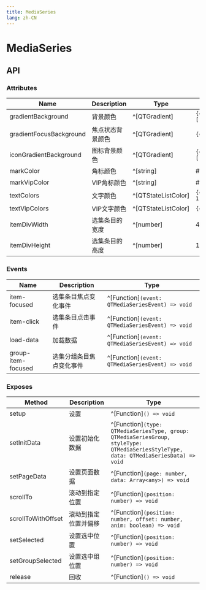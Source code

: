 ```yaml
---
title: MediaSeries
lang: zh-CN
---
```


# MediaSeries

## API

### Attributes

| Name                    | Description       | Type                  | Default              |
| ----------------------- | ----------------- | --------------------- | -------------------- |
| gradientBackground      | 背景颜色            | ^[QTGradient]        | `{colors:['#1AFFFFFF','#1AFFFFFF'],orientation:6,cornerRadius:8}`|
| gradientFocusBackground | 焦点状态背景颜色      | ^[QTGradient]        | `{colors:['#FFFFFF','#FFFFFF'],orientation:6,cornerRadius:8}`    |
| iconGradientBackground  | 图标背景颜色         | ^[QTGradient]        | `{colors:['#FFB67827','#FFDBAF5C'],cornerRadius:4,orientation:6}`|
| markColor               | 角标颜色            | ^[string]            | #FF4E46               |
| markVipColor            | VIP角标颜色         | ^[string]            | #FFD97C               |
| textColors              | 文字颜色            | ^[QTStateListColor]  | `{color:'rgba(255, 255, 255, .5)',focusColor:'rgba(0, 0, 0, 1)',selectColor:'rgba(255, 255, 255, .5)'}`|
| textVipColors           | VIP文字颜色         | ^[QTStateListColor]  | `{color:'#FFD97C',focusColor:'#B67827',selectColor:'#B67827'}'}` |
| itemDivWidth            | 选集条目的宽度       | ^[number]            | 490                    |
| itemDivHeight           | 选集条目的高度       | ^[number]            | 100                    |

### Events

| Name               | Description         | Type                                             |
| -------------------| ------------------- | ------------------------------------------------ |
| item-focused       | 选集条目焦点变化事件    | ^[Function]`(event: QTMediaSeriesEvent) => void` |
| item-click         | 选集条目点击事件       | ^[Function]`(event: QTMediaSeriesEvent) => void` |
| load-data          | 加载数据              | ^[Function]`(event: QTMediaSeriesEvent) => void` |
| group-item-focused | 选集分组条目焦点变化事件 | ^[Function]`(event: QTMediaSeriesEvent) => void` |

### Exposes

| Method                       | Description                    | Type                                                                          |
|------------------------------|--------------------------------|-------------------------------------------------------------------------------|
| setup                        | 设置                            | ^[Function]`() => void`  |
| setInitData                  | 设置初始化数据                    | ^[Function]`(type: QTMediaSeriesType, group: QTMediaSeriesGroup, styleType: QTMediaSeriesStyleType, data: QTMediaSeriesData) => void`  |
| setPageData                  | 设置页面数据                      | ^[Function]`(page: number, data: Array<any>) => void`  |
| scrollTo                     | 滚动到指定位置                    | ^[Function]`(position: number) => void`  |
| scrollToWithOffset           | 滚动到指定位置并偏移               | ^[Function]`(position: number, offset: number, anim: boolean) => void`  |
| setSelected                  | 设置选中位置                      | ^[Function]`(position: number) => void`  |
| setGroupSelected             | 设置选中组位置                    | ^[Function]`(position: number) => void`  |
| release                      | 回收                            | ^[Function]`() => void`  |
